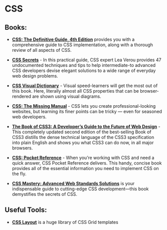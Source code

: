 # CSS

## Books:
* **[CSS: The Definitive Guide, 4th Edition](https://github.com/UlugbekMuslitdinov/awesome-sources/blob/main/CSS/CSS_%20The%20Definitive%20Guide%2C%204th%20Edition_.pdf)** provides you with a comprehensive guide to CSS implementation, along with a thorough review of all aspects of CSS.

* **[CSS Secrets](https://github.com/UlugbekMuslitdinov/awesome-sources/blob/main/CSS/CSS_Secrets.pdf)** - In this practical guide, CSS expert Lea Verou provides 47 undocumented techniques and tips to help intermediate-to advanced CSS developers devise elegant solutions to a wide range of everyday web design problems.

* **[CSS Visual Dictionary](https://github.com/UlugbekMuslitdinov/awesome-sources/blob/main/CSS/css-visual-dictionary.pdf)** - Visual speed-learners will get the most out of this book. Here, literally almost all CSS properties that can be browser-rendered are shown using visual diagrams.

* **[CSS: The Missing Manual](https://github.com/UlugbekMuslitdinov/awesome-sources/blob/main/CSS/css3_the_missing_manual_3rd_edition.pdf)** - CSS lets you create professional-looking websites, but learning its finer points can be tricky — even for seasoned web developers.

* **[The Book of CSS3: A Developer’s Guide to the Future of Web Design](https://github.com/UlugbekMuslitdinov/awesome-sources/blob/main/CSS/CSS3_A_Developers_Guide_To_The_Future_Of_Web_Design.pdf)** - This completely updated second edition of the best-selling Book of CSS3 distills the dense technical language of the CSS3 specification into plain English and shows you what CSS3 can do now, in all major browsers.

* **[CSS: Pocket Reference](https://github.com/UlugbekMuslitdinov/awesome-sources/blob/main/CSS/CSS%20Pocket%20Reference%2C%205th%20Edition_.pdf)** - When you’re working with CSS and need a quick answer, CSS Pocket Reference delivers. This handy, concise book provides all of the essential information you need to implement CSS on the fly.

* **[CSS Mastery: Advanced Web Standards Solutions](https://github.com/UlugbekMuslitdinov/awesome-sources/blob/main/CSS/CSS%20Mastery%20Advanced%20Web%20Standards%20Solutions%20Feb%202006.pdf)** is your indispensable guide to cutting-edge CSS development―this book demystifies the secrets of CSS.


## Useful Tools:
* **[CSS Layout](https://csslayout.io)** is a huge library of CSS Grid templates